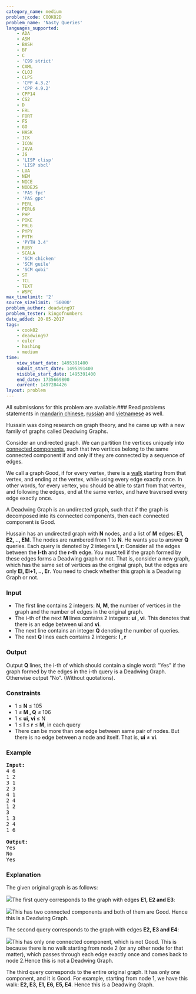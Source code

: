 ```yaml
---
category_name: medium
problem_code: COOK82D
problem_name: 'Nasty Queries'
languages_supported:
    - ADA
    - ASM
    - BASH
    - BF
    - C
    - 'C99 strict'
    - CAML
    - CLOJ
    - CLPS
    - 'CPP 4.3.2'
    - 'CPP 4.9.2'
    - CPP14
    - CS2
    - D
    - ERL
    - FORT
    - FS
    - GO
    - HASK
    - ICK
    - ICON
    - JAVA
    - JS
    - 'LISP clisp'
    - 'LISP sbcl'
    - LUA
    - NEM
    - NICE
    - NODEJS
    - 'PAS fpc'
    - 'PAS gpc'
    - PERL
    - PERL6
    - PHP
    - PIKE
    - PRLG
    - PYPY
    - PYTH
    - 'PYTH 3.4'
    - RUBY
    - SCALA
    - 'SCM chicken'
    - 'SCM guile'
    - 'SCM qobi'
    - ST
    - TCL
    - TEXT
    - WSPC
max_timelimit: '2'
source_sizelimit: '50000'
problem_author: deadwing97
problem_tester: kingofnumbers
date_added: 20-05-2017
tags:
    - cook82
    - deadwing97
    - euler
    - hashing
    - medium
time:
    view_start_date: 1495391400
    submit_start_date: 1495391400
    visible_start_date: 1495391400
    end_date: 1735669800
    current: 1497284426
layout: problem
---
```

All submissions for this problem are available.### Read problems statements in [mandarin chinese](http://www.codechef.com/download/translated/COOK82/mandarin/COOK82D.pdf), [russian](http://www.codechef.com/download/translated/COOK82/russian/COOK82D.pdf) and [vietnamese](http://www.codechef.com/download/translated/COOK82/vietnamese/COOK82D.pdf) as well.

Hussain was doing research on graph theory, and he came up with a new family of graphs called Deadwing Graphs.

Consider an undirected graph. We can partition the vertices uniquely into [connected components](https://en.wikipedia.org/wiki/Connected_component_(graph_theory)), such that two vertices belong to the same connected component if and only if they are connected by a sequence of edges.

We call a graph Good, if for every vertex, there is a [walk](http://mathworld.wolfram.com/Walk.html) starting from that vertex, and ending at the vertex, while using every edge exactly once. In other words, for every vertex, you should be able to start from that vertex, and following the edges, end at the same vertex, and have traversed every edge exactly once.

A Deadwing Graph is an undirected graph, such that if the graph is decomposed into its connected components, then each connected component is Good.

Hussain has an undirected graph with **N** nodes, and a list of **M** edges: **E1, E2, .., EM**. The nodes are numbered from 1 to **N**. He wants you to answer **Q** queries. Each query is denoted by 2 integers **l, r**: Consider all the edges between the **l-th** and the **r-th** edge. You must tell if the graph formed by these edges forms a Deadwing graph or not. That is, consider a new graph, which has the same set of vertices as the original graph, but the edges are only **El, El+1, .., Er**. You need to check whether this graph is a Deadwing Graph or not.

### Input

- The first line contains 2 integers: **N, M**, the number of vertices in the graph and the number of edges in the original graph.
- The i-th of the next **M** lines contains 2 integers: **ui , vi**. This denotes that there is an edge between **ui** and **vi**.
- The next line contains an integer **Q** denoting the number of queries.
- The next **Q** lines each contains 2 integers: **l , r**

### Output

Output **Q** lines, the i-th of which should contain a single word: "Yes" if the graph formed by the edges in the i-th query is a Deadwing Graph. Otherwise output "No". (Without quotations).

### Constraints

- 1 ≤ **N** ≤ 105
- 1 ≤ **M , Q** ≤ 106
- 1 ≤ **ui, vi** ≤ N
- 1 ≤ **l** ≤ **r** ≤ **M**, in each query
- There can be more than one edge between same pair of nodes. But there is no edge between a node and itself. That is, **ui** ≠ **vi**.

### Example

<pre><b>Input:</b>
4 6
1 2
3 1
2 3
4 1
2 4
1 2
3
1 3
2 4
1 6

<b>Output:</b>
Yes
No
Yes
</pre>
### Explanation

The given original graph is as follows:

![](https://codechef_shared.s3.amazonaws.com/download/upload/COOK82/COOK82D/image1.png)The first query corresponds to the graph with edges **E1, E2 and E3**:

![](https://codechef_shared.s3.amazonaws.com/download/upload/COOK82/COOK82D/image2.png)This has two connected components and both of them are Good. Hence this is a Deadwing Graph.

The second query corresponds to the graph with edges **E2, E3 and E4**:

![](https://codechef_shared.s3.amazonaws.com/download/upload/COOK82/COOK82D/image3.png)This has only one connected component, which is not Good. This is because there is no walk starting from node 2 (or any other node for that matter), which passes through each edge exactly once and comes back to node 2.Hence this is not a Deadwing Graph.

The third query corresponds to the entire original graph. It has only one component, and it is Good. For example, starting from node 1, we have this walk: **E2, E3, E1, E6, E5, E4**. Hence this is a Deadwing Graph.
